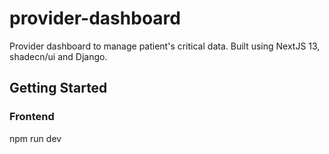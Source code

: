 # provider-dashboard
 Provider dashboard to manage patient's critical data. Built using NextJS 13, shadecn/ui and Django. 

## Getting Started

### Frontend
npm run dev
